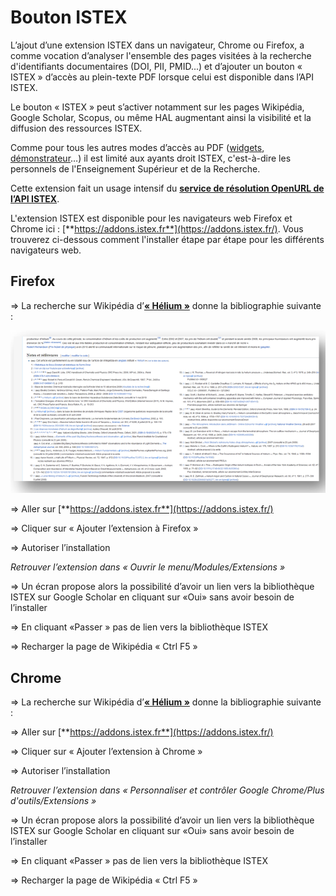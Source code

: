 # Bouton ISTEX

L’ajout d’une extension ISTEX dans un navigateur, Chrome ou Firefox, a comme vocation d’analyser l'ensemble des pages visitées à la recherche d'identifiants documentaires \(DOI, PII, PMID...\) et d’ajouter un bouton « ISTEX » d’accès au plein-texte PDF lorsque celui est disponible dans l’API ISTEX.

Le bouton « ISTEX » peut s’activer notamment sur les pages Wikipédia, Google Scholar, Scopus, ou même HAL augmentant ainsi la visibilité et la diffusion des ressources ISTEX.

Comme pour tous les autres modes d’accès au PDF \([widgets](https://widgets.istex.fr), [démonstrateur](http://demo.istex.fr)…\) il est limité aux ayants droit ISTEX, c'est-à-dire les personnels de l'Enseignement Supérieur et de la Recherche.

Cette extension fait un usage intensif du [**service de résolution OpenURL de l’API ISTEX**](https://api.istex.fr/documentation/openurl/).

L'extension ISTEX est disponible pour les navigateurs web Firefox et Chrome ici : [**https://addons.istex.fr**](https://addons.istex.fr/). Vous trouverez ci-dessous comment l'installer étape par étape pour les différents navigateurs web.

## Firefox

=&gt; La recherche sur Wikipédia d’[**« Hélium »**](https://fr.wikipedia.org/wiki/Hélium) donne la bibliographie suivante :

![](../.gitbook/assets/firefox1.PNG)

=&gt; Aller sur [**https://addons.istex.fr**](https://addons.istex.fr/)



=&gt; Cliquer sur « Ajouter l’extension à Firefox »



=&gt; Autoriser l’installation

_Retrouver l’extension dans « Ouvrir le menu/Modules/Extensions »_



=&gt; Un écran propose alors la possibilité d’avoir un lien vers la bibliothèque ISTEX sur Google Scholar en cliquant sur «Oui» sans avoir besoin de l’installer



=&gt; En cliquant «Passer » pas de lien vers la bibliothèque ISTEX



=&gt; Recharger la page de Wikipédia « Ctrl F5 »



## Chrome

=&gt; La recherche sur Wikipédia d’[**« Hélium »**](https://fr.wikipedia.org/wiki/Hélium) donne la bibliographie suivante :



=&gt; Aller sur [**https://addons.istex.fr**](https://addons.istex.fr/)



=&gt; Cliquer sur « Ajouter l’extension à Chrome »



=&gt; Autoriser l’installation

_Retrouver l’extension dans « Personnaliser et contrôler Google Chrome/Plus d'outils/Extensions »_



=&gt; Un écran propose alors la possibilité d’avoir un lien vers la bibliothèque ISTEX sur Google Scholar en cliquant sur «Oui» sans avoir besoin de l’installer



=&gt; En cliquant «Passer » pas de lien vers la bibliothèque ISTEX



=&gt; Recharger la page de Wikipédia « Ctrl F5 »



